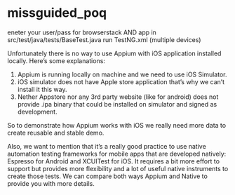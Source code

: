 # missguided_poq

eneter your user/pass for browserstack AND app <hash>
in src/test/java/tests/BaseTest.java
run TestNG.xml (multiple devices)

Unfortunately there is no way to use Appium with iOS application installed locally. Here’s some explanations:
1. Appium is running locally on machine and we need to use iOS Simulator.
2. iOS simulator does not have Apple store application that’s why we can’t install it this way.
3. Nether Appstore nor any 3rd party website (like for android) does not provide .ipa binary that could be installed on simulator and signed as development.

So to demonstrate how Appium works with iOS we really need more data to create reusable and stable demo.

Also, we want to mention that it’s a really good practice to use native automation testing frameworks for mobile apps that are developed natively: Espresso for Android and XCUITest for iOS. It requires a bit more effort to support but provides more flexibility and a lot of useful native instruments to create those tests.
We can compare both ways Appium and Native to provide you with more details.


